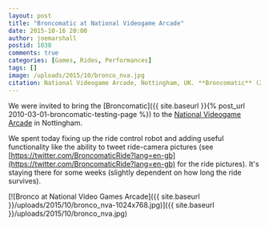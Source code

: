 ```yaml
---
layout: post
title: "Broncomatic at National Videogame Arcade"
date: 2015-10-16 20:00
author: joemarshall
postid: 1038
comments: true
categories: [Games, Rides, Performances]
tags: []
image: /uploads/2015/10/bronco_nva.jpg
citation: National Videogame Arcade, Nottingham, UK. **Broncomatic** (2015)
---
```

We were invited to bring the [Broncomatic]({{ site.baseurl }}{% post_url 2010-03-01-broncomatic-testing-page %}) to the [National Videogame Arcade](http://gamecity.org/venue/national-videogame-arcade/) in Nottingham.

We spent today fixing up the ride control robot and adding useful functionality like the ability to tweet ride-camera pictures (see [https://twitter.com/BroncomaticRide?lang=en-gb](https://twitter.com/BroncomaticRide?lang=en-gb) for the ride pictures). It's staying there for some weeks (slightly dependent on how long the ride survives).

[![Bronco at National Video Games Arcade]({{ site.baseurl }}/uploads/2015/10/bronco_nva-1024x768.jpg)]({{ site.baseurl }}/uploads/2015/10/bronco_nva.jpg)

